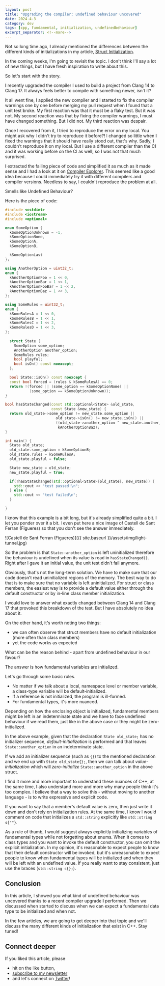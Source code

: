 ```yaml
---
layout: post
title: "Upgrading the compiler: undefined behaviour uncovered"
date: 2024-4-3
category: dev
tags: [cpp, fundamental, initialization, undefinedbehaviour]
excerpt_separator: <!--more-->
---
```

Not so long time ago, I already mentioned the differences between the different kinds of initializations in my article, [Struct Initialization](https://www.sandordargo.com/blog/2023/11/22/struct-initialization).

In the coming weeks, I'm going to revisit the topic. I don't think I'll say a lot of new things, but I have fresh inspiration to write about this.

So let's start with the story.

I recently upgraded the compiler I used to build a project from Clang 14 to Clang 17. It always feels better to compile with something newer, isn't it?

It all went fine, I applied the new compiler and I started to fix the compiler warnings one by one before merging my pull request when I found that a unit test broke. My first reaction was that it must be a flaky test. But it was not. My second reaction was that by fixing the compiler warnings, I must have changed something. But I did not. My third reaction was despair.

Once I recovered from it, I tried to reproduce the error on my local. You might ask why I didn't try to reproduce it before?! I changed so little when I fixed the warnings that it should have really stood out, that's why. Sadly, I couldn't reproduce it on my local. But I use a different compiler than the CI and it was working before on the CI as well, so I was not that much surprised.

I extracted the failing piece of code and simplified it as much as it made sense and I had a look at it on [Compiler Explorer](https://godbolt.org/z/38oj5j6df). This seemed like a good idea because I could immediately try it with different compilers and compiler versions. Needless to say, I couldn't reproduce the problem at all.

Smells like Undefined Behaviour?

Here is the piece of code:

```cpp
#include <cstdint>
#include <iostream>
#include <optional>

enum SomeOption {
  kSomeOptionUnknown = -1,
  kSomeOptionNone,
  kSomeOptionA,
  kSomeOptionB,

  kSomeOptionLast
};

using AnotherOption = uint32_t;
enum {
  kAnotherOptionFoo = 1 << 0,
  kAnotherOptionBar = 1 << 1,
  kAnotherOptionFooBar = 1 << 2,
  kAnotherOptionBaz = 1 << 3,
};

using SomeRules = uint32_t;
enum {
  kSomeRulesA = 1 << 0,
  kSomeRulesB = 1 << 1,
  kSomeRulesC = 1 << 2,
  kSomeRulesD = 1 << 3,
};
  
  struct State {
    SomeOption some_option;
    AnotherOption another_option;
    SomeRules rules;
    bool playful;
    bool isOn() const noexcept;
  };

  bool State::isOn() const noexcept {
  const bool forced = (rules & kSomeRulesA) == 0;
  return !(forced || (some_option == kSomeOptionNone) ||
           (some_option == kSomeOptionUnknown));
}

bool hasStateChanged(const std::optional<State> &old_state,
                     const State &new_state) {
  return old_state->some_option != new_state.some_option ||
                       old_state->isOn() != new_state.isOn() ||
                       ((old_state->another_option ^ new_state.another_option) &
                        kAnotherOptionBaz);
}

int main() {
  State old_state;
  old_state.some_option = kSomeOptionB;
  old_state.rules = kSomeRulesA;
  old_state.playful = false;

  State new_state = old_state;
  new_state.playful = true;

  if(!hasStateChanged(std::optional<State>{old_state}, new_state)) {
    std::cout << "test passed!\n";
  } else {
    std::cout << "test failed\n";
  }

}
```

I know that this example is a bit long, but it's already simplified quite a bit. I let you ponder over it a bit. I even put here a nice image of Castell de Sant Ferran (Figueres) so that you don't see the answer immediately.

![Castell de Sant Ferran (Figueres)]({{ site.baseurl }}/assets/img/light-tunnel.jpg)

So the problem is that `State::another_option` is left uninitialized therefore the behaviour is undefined when its value is read in `hasStateChanged()`. Right after I gave it an initial value, the unit test didn't fail anymore.

Obviously, that's not the long-term solution. We have to make sure that our code doesn't read uninitialized regions of the memory. The best way to do that is to make sure that no variable is left uninitialized. For struct or class members, the easiest way is to provide a default value either through the default constructor or by in-line class member initialization.

I would love to answer what exactly changed between Clang 14 and Clang 17 that provoked this breakdown of the test. But I have absolutely no idea about it.

On the other hand, it's worth noting two things:
- we can often observe that struct members have no default initialization (more often than class members)
- yet the code works as expected

What can be the reason behind - apart from undefined behaviour in our favour?

The answer is how fundamental variables are initialized.

Let's go through some basic rules.

- No matter if we talk about a local, namespace level or member variable, a class-type variable will be default-initialized.
- If a reference is not initialized, the program is ill-formed.
- For fundamental types, it's more nuanced.

Depending on how the enclosing object is initialized, fundamental members might be left in an indeterminate state and we have to face undefined behaviour if we read them, just like in the above case or they might be zero-initialized.

In the above example, given that the declaration `State old_state;` has no initializer sequence, *default-initialization* is performed and that leaves `State::another_option` in an indeterminate state.

If we add an initializer sequence (such as `{}`) to the mentioned declaration and we end up with `State old_state{};`, then we can talk about *value-initialization* which will *zero-initialize* `State::another_option` in the above struct.

I find it more and more important to understand these nuances of C++, at the same time, I also understand more and more why many people think it's too complex. I believe that a way to solve this - without moving to another language - is to write expressive and explicit code. 

If you want to say that a member's default value is zero, then just write it down and don't rely on initialization rules. At the same time, I know I would comment on code that initializes a `std::string` explicitly like `std::string s{""}`.

As a rule of thumb, I would suggest always explicitly initializing variables of fundamental types while not forgetting about enums. When it comes to class types and you want to invoke the default constructor, you can omit the explicit initialization. In my opinion, it's reasonable to expect people to know that their default constructor will be invoked, but it's unreasonable to expect people to know when fundamental types will be initialized and when they will be left with an undefined value. If you really want to stay consistent, just use the braces (`std::string s{};`).

## Conclusion

In this article, I showed you what kind of undefined behaviour was uncovered thanks to a recent compiler upgrade I performed. Then we discussed when started to discuss when we can expect a fundamental data type to be initialized and when not.

In the few articles, we are going to get deeper into that topic and we'll discuss the many different kinds of initialization that exist in C++. Stay tuned!

## Connect deeper

If you liked this article, please 
- hit on the like button,  
- [subscribe to my newsletter](http://eepurl.com/gvcv1j) 
- and let's connect on [Twitter](https://twitter.com/SandorDargo)!